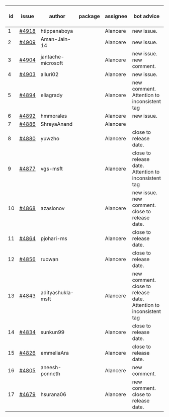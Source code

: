 | id | issue | author | package | assignee | bot advice | created date of issue | target release date | date from target |
| ------ | ------ | ------ | ------ | ------ | ------ | ------ | ------ | :-----: |
| 1 | [#4918](https://github.com/Azure/sdk-release-request/issues/4918) | htippanaboya |  | Alancere | new issue. | 01-24 | 02-23 |  |
| 2 | [#4909](https://github.com/Azure/sdk-release-request/issues/4909) | Aman-Jain-14 |  | Alancere | new issue. | 01-22 | 02-23 |  |
| 3 | [#4904](https://github.com/Azure/sdk-release-request/issues/4904) | jantache-microsoft |  | Alancere | new issue. new comment. | 01-22 | 02-23 |  |
| 4 | [#4903](https://github.com/Azure/sdk-release-request/issues/4903) | alluri02 |  | Alancere | new issue. | 01-22 | 02-23 |  |
| 5 | [#4894](https://github.com/Azure/sdk-release-request/issues/4894) | eliagrady |  | Alancere | new comment. Attention to inconsistent tag | 01-18 | 02-23 |  |
| 6 | [#4892](https://github.com/Azure/sdk-release-request/issues/4892) | hmmorales |  | Alancere | new issue. | 01-16 | 02-23 |  |
| 7 | [#4886](https://github.com/Azure/sdk-release-request/issues/4886) | ShreyaAnand |  | Alancere |  | 01-15 | 02-23 |  |
| 8 | [#4880](https://github.com/Azure/sdk-release-request/issues/4880) | yuwzho |  | Alancere | close to release date.  | 01-10 | 01-26 | 0 |
| 9 | [#4877](https://github.com/Azure/sdk-release-request/issues/4877) | vgs-msft |  | Alancere | close to release date.  Attention to inconsistent tag | 01-09 | 01-26 | 0 |
| 10 | [#4868](https://github.com/Azure/sdk-release-request/issues/4868) | azaslonov |  | Alancere | new issue. new comment. close to release date.  | 01-08 | 01-26 | 0 |
| 11 | [#4864](https://github.com/Azure/sdk-release-request/issues/4864) | pjohari-ms |  | Alancere | close to release date.  | 01-06 | 01-26 | 0 |
| 12 | [#4856](https://github.com/Azure/sdk-release-request/issues/4856) | ruowan |  | Alancere | close to release date.  | 12-27 | 01-26 | 0 |
| 13 | [#4843](https://github.com/Azure/sdk-release-request/issues/4843) | adityashukla-msft |  | Alancere | new comment. close to release date.  Attention to inconsistent tag | 12-20 | 01-26 | 0 |
| 14 | [#4834](https://github.com/Azure/sdk-release-request/issues/4834) | sunkun99 |  | Alancere | close to release date.  | 12-15 | 01-26 | 0 |
| 15 | [#4826](https://github.com/Azure/sdk-release-request/issues/4826) | emmeliaAra |  | Alancere | close to release date.  | 12-11 | 01-26 | 0 |
| 16 | [#4805](https://github.com/Azure/sdk-release-request/issues/4805) | aneesh-ponneth |  | Alancere | new comment. | 11-29 | 02-23 |  |
| 17 | [#4679](https://github.com/Azure/sdk-release-request/issues/4679) | hsurana06 |  | Alancere | new comment. close to release date.  | 10-23 | 01-26 | 0 |
